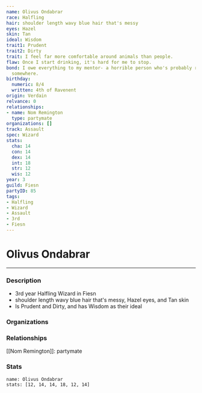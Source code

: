 ```yaml
---
name: Olivus Ondabrar
race: Halfling
hair: shoulder length wavy blue hair that's messy
eyes: Hazel
skin: Tan
ideal: Wisdom
trait1: Prudent
trait2: Dirty
trait: I feel far more comfortable around animals than people.
flaw: Once I start drinking, it's hard for me to stop.
bond: I owe everything to my mentor- a horrible person who's probably rotting in jail
  somewhere.
birthday:
  numeric: 8/4
  written: 4th of Ravenent
origin: Verdain
relvance: 0
relationships:
- name: Nom Remington
  type: partymate
organizations: []
track: Assault
spec: Wizard
stats:
  cha: 14
  con: 14
  dex: 14
  int: 18
  str: 12
  wis: 12
year: 3
guild: Fiesn
partyID: 85
tags:
- Halfling
- Wizard
- Assault
- 3rd
- Fiesn
---
```

# Olivus Ondabrar
---
### Description
- 3rd year Halfling Wizard in Fiesn
- shoulder length wavy blue hair that's messy, Hazel eyes, and Tan skin
- Is Prudent and Dirty, and has Wisdom as their ideal

### Organizations
### Relationships
[[Nom Remington]]: partymate
### Stats
```statblock
name: Olivus Ondabrar
stats: [12, 14, 14, 18, 12, 14]
```
